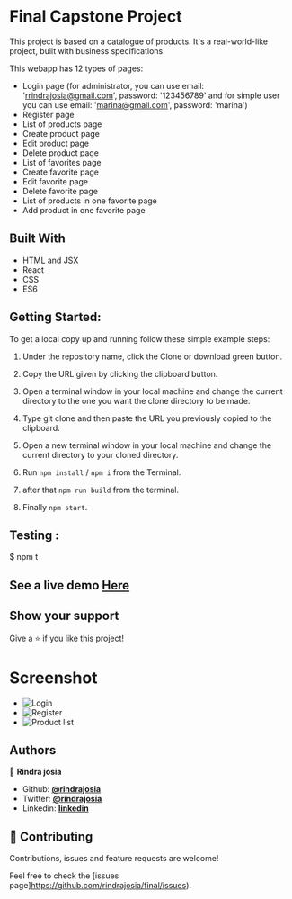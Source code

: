 # Final Capstone Project
This project is based on a catalogue of products. It's a real-world-like project, built with business specifications.

This webapp has 12 types of pages:
* Login page (for administrator, you can use email: 'rrindrajosia@gmail.com', password: '123456789' and for simple user you can use email: 'marina@gmail.com', password: 'marina')
* Register page
* List of products page
* Create product page
* Edit product page
* Delete product page
* List of favorites page
* Create favorite page
* Edit favorite page
* Delete favorite page
* List of products in one favorite page
* Add product in one favorite page

## Built With
* HTML and JSX
* React
* CSS
* ES6

## Getting Started:

To get a local copy up and running follow these simple example steps:

1. Under the repository name, click the Clone or download green button.

2. Copy the URL given by clicking the clipboard button.


3. Open a terminal window in your local machine and change the current directory to the one you
   want the clone directory to be made.

4. Type  git clone and then paste the URL you previously copied to the clipboard.

5. Open a new terminal window in your local machine and change the current directory to your
   cloned directory.

6. Run `npm install` / `npm i` from the Terminal.

7. after that `npm run build` from the terminal.

8. Finally `npm start`.

## Testing :

$ npm t

## See a live demo [Here](https://gallant-panini-e2e0cb.netlify.app/)

## Show your support
Give a ⭐️ if you like this project!


# Screenshot

* ![Login](./docx/1.png)
* ![Register](./docx/2.png)
* ![Product list](./docx/3.png)

## Authors

👤 **Rindra josia**

* Github: **[@rindrajosia](https://github.com/rindrajosia)**
* Twitter: **[@rindrajosia](https://twitter.com/josia_rindra)**
* Linkedin: **[linkedin](https://www.linkedin.com/in/rindra-josia-99b2111a2/)**

## 🤝 Contributing

Contributions, issues and feature requests are welcome!

Feel free to check the [issues page]https://github.com/rindrajosia/final/issues).
